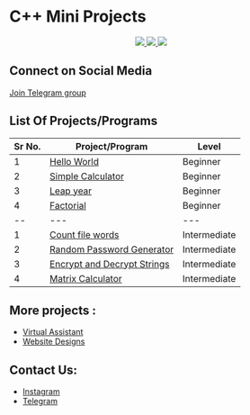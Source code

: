 # C++ Mini Projects

<p align="center">
  <a href="https://github.com/vishal2376/cpp-mini-projects/issues">
    <img src="https://img.shields.io/github/issues/vishal2376/cpp-mini-projects"/> 
  </a>
  <a href="https://github.com/vishal2376/cpp-mini-projects/stargazers">
    <img src="https://img.shields.io/github/stars/vishal2376/cpp-mini-projects"/> 
  </a>
    <a href="https://github.com/vishal2376/cpp-mini-projects/blob/master/LICENSE">
    <img src="https://img.shields.io/github/license/vishal2376/cpp-mini-projects"/> 
  </a>
</p>

## Connect on Social Media

[Join Telegram group](https://t.me/cppwithtricks)

## List Of Projects/Programs

Sr No.   | Project/Program | Level
--- | --- | ---
1  | [Hello World](hello_world) | Beginner
2  | [Simple Calculator](simple_calculator) | Beginner
3  | [Leap year](leap_year) | Beginner
4  | [Factorial](factorial) | Beginner
-- | --- | ---
1 | [Count file words](count_file_words) | Intermediate
2 | [Random Password Generator](random_password_generator) | Intermediate
3 | [Encrypt and Decrypt Strings](encrypt_decrypt_strings) | Intermediate
4 | [Matrix Calculator](matrix_calculator) | Intermediate

## More projects : 
   
  - [Virtual Assistant](https://github.com/vishal2376/virtual-assistant)
  - [Website Designs](https://github.com/vishal2376/Website-Design)
  
## Contact Us:  
  - [Instagram](https://www.instagram.com/vishal_2376/)
  - [Telegram](https://t.me/vishal2376/)
